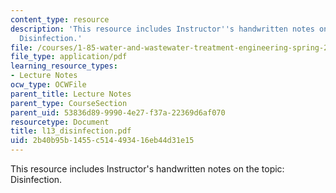 ```yaml
---
content_type: resource
description: 'This resource includes Instructor''s handwritten notes on the topic:
  Disinfection.'
file: /courses/1-85-water-and-wastewater-treatment-engineering-spring-2006/2b40b95b1455c514493416eb44d31e15_l13_disinfection.pdf
file_type: application/pdf
learning_resource_types:
- Lecture Notes
ocw_type: OCWFile
parent_title: Lecture Notes
parent_type: CourseSection
parent_uid: 53836d89-9990-4e27-f37a-22369d6af070
resourcetype: Document
title: l13_disinfection.pdf
uid: 2b40b95b-1455-c514-4934-16eb44d31e15
---
```

This resource includes Instructor's handwritten notes on the topic: Disinfection.

